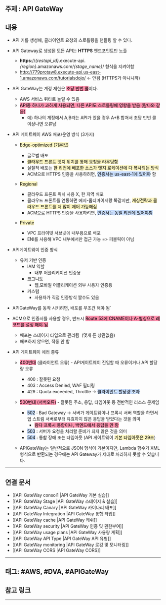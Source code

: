 

## 주제 :  API GateWay



## 내용 




- API 키를 생성해, 클라이언트 요청의 스로틀링을 핸들링 할 수 있다. 
- API Gateway로 생성된 모든 API는 **HTTPS** 엔드포인트만 노출
	- **https**://_{restapi_id}_.execute-api._{region}_.amazonaws.com/_{stage_name}_/ 형식을 지켜야함
	- http://779protaw8.execute-api.us-east-1.amazonaws.com/tutorialsdojo/ <- 안됨 (HTTPS가 아니니까)


- API GateWay는 계정 제한은 <mark style="background: #FF5582A6;">초당 만번 콜</mark>이다.
    - AWS 서비스 쿼타로 늘릴 수 있음
    - <mark style="background: #FF5582A6;">API중 하나가 과하게 사용되면, 다른 API도 스로틀링에 영향을 받음 (람다와 같음)</mark>
        - 예) 하나의 계정에서 A,B라는 API가 있을 경우 A+B 합쳐서 초당 만번 콜 이상나면 오류남




- API 게이트웨이 AWS 배포/운영 방식 (3가지)  
    - <mark style="background: #FFF3A3A6;">Edge-optimized (기본값)</mark>
		- 글로벌 배포
		- <mark style="background: #FFF3A3A6;">클라우드 프론트 엣지 위치를 통해 요청을 라우팅함</mark>
		- 실질적 배포는 <mark style="background: #FFF3A3A6;">한 리전에 배포한 소스가 엣지 로케이션에 다 복사되는 방식</mark>
		- ACM으로 HTTPS 인증을 사용하려면, <mark style="background: #ADCCFFA6;">인증서는 us-east-1에 있어야</mark> 함

	- <mark style="background: #FFF3A3A6;">Regional</mark>
		- 클라우드 프론트 위치 사용 X, 한 지역 배포
		- 클라우드 프론트를 연동하면 에지-옵티마이저랑 똑같지만, <mark style="background: #FFF3A3A6;">캐싱전략과 클라우드 프론트를 더 많이 제어 가능해짐</mark>
		- ACM으로 HTTPS 인증을 사용하려면, <mark style="background: #ADCCFFA6;">인증서는 동일 리전에 있어야함</mark>

	- <mark style="background: #FFF3A3A6;">Private</mark>
		- VPC 프라이빗 서브넷에 내부용으로 배포
		- ENI를 사용해 VPC 내부에서만 접근 가능 => 퍼블릭이 아님




    
- API게이트웨이 인증 방식    
    - 유저 기반 인증
        - IAM 역할
            - 내부 어플리케이션 인증용
        - 코그니토
            - 웹,모바일 어플리케이션 외부 사용자 인증용
        - 커스텀
            - 사용자가 직접 인증방식 짤수도 있음



- APIGateWay를 동작 시키려면, 배포를 무조건 해야 됨`
- ACM으로 인증서를 사용할 경우, 반드시 <mark style="background: #FF5582A6;">Route 53에 CNAME이나 A-별칭으로 레코드를 설정 해야 됨</mark>
    - 배포는 스테이지 타입으로 관리됨  (몇개 든 상관없음)
    - 배포하지 않으면, 작동 안 함





- API 게이트웨이 에러 종류


    - <mark style="background: #FF5582A6;">400번대</mark> (클라이언트 오류) - API게이트웨이 진입할 때 오류이거나 API 할당량 오류
        - 400 : 잘못된 요청
        - 403 : Access Denied, WAF 필터링
        - 429 : Quota exceeded, Throttle -> <mark style="background: #ADCCFFA6;">클라이언트 할당량 초과</mark>


    - <mark style="background: #FF5582A6;">500번대 (서버오류)</mark> - 잘못된 주소, 응답, 타임아웃 등 전반적인 리소스 문제임
        - <mark style="background: #ADCCFFA6;">502</mark> : Bad Gateway -> 서버가 게이트웨이나 프록시 서버 역할을 하면서 업 스트림 서버로부터 유효하지 않은 응답을 받았다는 것을 의미
            - <mark style="background: #FF5582A6;">람다 프록시 통합이나, 백엔드에서 응답을 안 함</mark>
        - <mark style="background: #ADCCFFA6;">503</mark> : 서버가 요청을 처리할 준비가 되지 않은 것을 의미
        - <mark style="background: #ADCCFFA6;">504</mark> : 통합 장애 또는 타임아웃 (API 게이트웨이 <mark style="background: #FFF3A3A6;">기본 타임아웃은 29초</mark>)


	- APIGateWay는 일반적으로 JSON 형식이 기본이지만, Lambda 함수가 XML 형식으로 반환되는 경우에는 API Gateway가 제대로 처리하지 못할 수 있습니다. 

----


## 연결 문서

- [[API GateWay consol1 |API GateWay 기본 실습]]
- [[API GateWay Stage |API GateWay 스테이지 & 실습]]
- [[API GateWay Canary |API GateWay 카이나리 배포]]
- [[API GateWay Integration |API GateWay 통합 타입]]
- [[API GateWay cache |API GateWay 캐쉬]]
- [[API GateWay security |API GateWay 인증 및 권한부여]]
- [[API GateWay usage plans |API GateWay 사용량 계획]]
- [[API GateWay API Type |API GateWay API 유형]]
- [[API GateWay monitoring |API GateWay 로깅 및 모니터링]]
- [[API GateWay CORS |API GateWay CORS]]




---

## 태그: #AWS, #DVA, #APIGateWay






## 참고 링크




---
